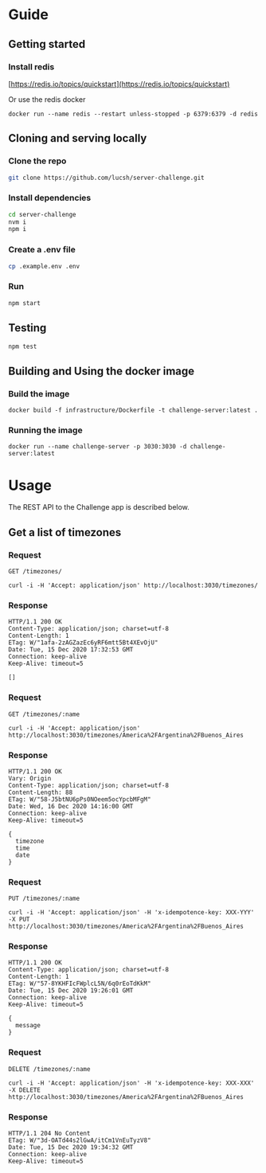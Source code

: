 # Guide

## Getting started

### Install redis

[https://redis.io/topics/quickstart](https://redis.io/topics/quickstart)

Or use the redis docker

`docker run --name redis --restart unless-stopped -p 6379:6379 -d redis`

## Cloning and serving locally

### Clone the repo

```bash
git clone https://github.com/lucsh/server-challenge.git
```

### Install dependencies

```bash
cd server-challenge
nvm i
npm i
```

### Create a .env file

```bash
cp .example.env .env
```

### Run

```bash
npm start
```

## Testing

```bash
npm test
```

## Building and Using the docker image

### Build the image

`docker build -f infrastructure/Dockerfile -t challenge-server:latest .`

### Running the image

`docker run --name challenge-server -p 3030:3030 -d challenge-server:latest`

# Usage

The REST API to the Challenge app is described below.

## Get a list of timezones

### Request

`GET /timezones/`

    curl -i -H 'Accept: application/json' http://localhost:3030/timezones/

### Response

    HTTP/1.1 200 OK
    Content-Type: application/json; charset=utf-8
    Content-Length: 1
    ETag: W/"1afa-2zAGZazEc6yRF6mtt5Bt4XEvOjU"
    Date: Tue, 15 Dec 2020 17:32:53 GMT
    Connection: keep-alive
    Keep-Alive: timeout=5

    []

### Request

`GET /timezones/:name`

    curl -i -H 'Accept: application/json' http://localhost:3030/timezones/America%2FArgentina%2FBuenos_Aires

### Response

    HTTP/1.1 200 OK
    Vary: Origin
    Content-Type: application/json; charset=utf-8
    Content-Length: 88
    ETag: W/"58-J5btNU6pPs0NOeem5ocYpcbMFgM"
    Date: Wed, 16 Dec 2020 14:16:00 GMT
    Connection: keep-alive
    Keep-Alive: timeout=5

    {
      timezone
      time
      date
    }

### Request

`PUT /timezones/:name`

    curl -i -H 'Accept: application/json' -H 'x-idempotence-key: XXX-YYY' -X PUT http://localhost:3030/timezones/America%2FArgentina%2FBuenos_Aires

### Response

    HTTP/1.1 200 OK
    Content-Type: application/json; charset=utf-8
    Content-Length: 1
    ETag: W/"57-8YKHFIcFWplcL5N/6q0rEoTdKkM"
    Date: Tue, 15 Dec 2020 19:26:01 GMT
    Connection: keep-alive
    Keep-Alive: timeout=5

    {
      message
    }

### Request

`DELETE /timezones/:name`

    curl -i -H 'Accept: application/json' -H 'x-idempotence-key: XXX-XXX' -X DELETE http://localhost:3030/timezones/America%2FArgentina%2FBuenos_Aires

### Response

    HTTP/1.1 204 No Content
    ETag: W/"3d-OATd44s2lGwA/itCm1VnEuTyzV8"
    Date: Tue, 15 Dec 2020 19:34:32 GMT
    Connection: keep-alive
    Keep-Alive: timeout=5
